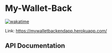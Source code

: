 # My-Wallet-Back

[![wakatime](https://wakatime.com/badge/user/a9d56b74-8de5-409a-8823-893706115b81/project/b4f01901-fc8e-4585-a2ac-cb3ca4f25e9b.svg)](https://wakatime.com/badge/user/a9d56b74-8de5-409a-8823-893706115b81/project/b4f01901-fc8e-4585-a2ac-cb3ca4f25e9b)

Link: https://mywalletbackendapp.herokuapp.com/

## API Documentation
